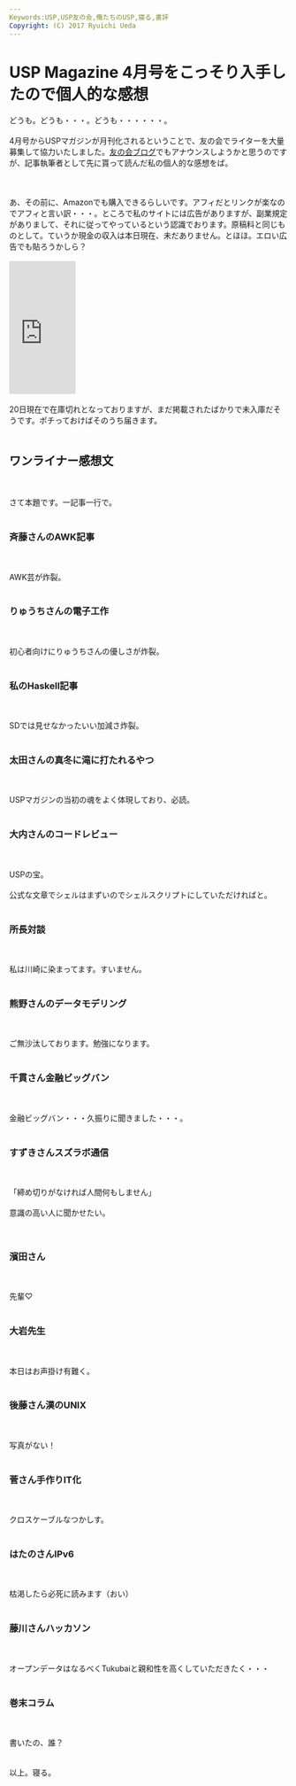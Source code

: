 ```yaml
---
Keywords:USP,USP友の会,俺たちのUSP,寝る,書評
Copyright: (C) 2017 Ryuichi Ueda
---
```


# <!--:ja-->USP Magazine 4月号をこっそり入手したので個人的な感想<!--:-->
<!--:ja-->どうも。どうも・・・。どうも・・・・・・。<br />
<br />
4月号からUSPマガジンが月刊化されるということで、友の会でライターを大量募集して協力いたしました。<a href="http://www.usptomo.com" target="_blank">友の会ブログ</a>でもアナウンスしようかと思うのですが、記事執筆者として先に貰って読んだ私の個人的な感想をば。<br />
<br />
<!--:--><!--more--><!--:ja--><br />
<br />
あ、その前に、Amazonでも購入できるらしいです。アフィだとリンクが楽なのでアフィと言い訳・・・。ところで私のサイトには広告がありますが、副業規定がありまして、それに従ってやっているという認識でおります。原稿料と同じものとして。ていうか現金の収入は本日現在、未だありません。とほほ。エロい広告でも貼ろうかしら？<br />
<br />
<iframe src="http://rcm-fe.amazon-adsystem.com/e/cm?lt1=_blank&bc1=000000&IS2=1&bg1=FFFFFF&fc1=000000&lc1=0000FF&t=ryuichiueda-22&o=9&p=8&l=as4&m=amazon&f=ifr&ref=ss_til&asins=4904807065" style="width:120px;height:240px;" scrolling="no" marginwidth="0" marginheight="0" frameborder="0"></iframe><br />
<br />
20日現在で在庫切れとなっておりますが、まだ掲載されたばかりで未入庫だそうです。ポチっておけばそのうち届きます。<br />
<br />
<h2>ワンライナー感想文</h2><br />
<br />
さて本題です。一記事一行で。<br />
<br />
<h3>斉藤さんのAWK記事</h3><br />
<br />
AWK芸が炸裂。<br />
<br />
<h3>りゅうちさんの電子工作</h3><br />
<br />
初心者向けにりゅうちさんの優しさが炸裂。<br />
<br />
<h3>私のHaskell記事</h3><br />
<br />
SDでは見せなかったいい加減さ炸裂。<br />
<br />
<h3>太田さんの真冬に滝に打たれるやつ</h3><br />
<br />
USPマガジンの当初の魂をよく体現しており、必読。<br />
<br />
<h3>大内さんのコードレビュー</h3><br />
<br />
USPの宝。<br />
<br />
公式な文章でシェルはまずいのでシェルスクリプトにしていただければと。<br />
<br />
<h3>所長対談</h3><br />
<br />
私は川崎に染まってます。すいません。<br />
<br />
<h3>熊野さんのデータモデリング</h3><br />
<br />
ご無沙汰しております。勉強になります。<br />
<br />
<h3>千貫さん金融ビッグバン</h3><br />
<br />
金融ビッグバン・・・久振りに聞きました・・・。<br />
<br />
<h3>すずきさんスズラボ通信</h3><br />
<br />
「締め切りがなければ人間何もしません」<br />
<br />
意識の高い人に聞かせたい。<br />
<br />
<br />
<h3>濱田さん</h3><br />
<br />
先輩♡<br />
<br />
<h3>大岩先生</h3><br />
<br />
本日はお声掛け有難く。<br />
<br />
<h3>後藤さん漢のUNIX</h3><br />
<br />
写真がない！<br />
<br />
<h3>菅さん手作りIT化</h3><br />
<br />
クロスケーブルなつかしす。<br />
<br />
<h3>はたのさんIPv6</h3><br />
<br />
枯渇したら必死に読みます（おい）<br />
<br />
<h3>藤川さんハッカソン</h3><br />
<br />
オープンデータはなるべくTukubaiと親和性を高くしていただきたく・・・<br />
<br />
<h3>巻末コラム</h3><br />
<br />
書いたの、誰？<br />
<br />
<br />
以上。寝る。<br />
<br />
<br />
<br />
<br />
<br />
<br />
<br />
<br />
<!--:-->
